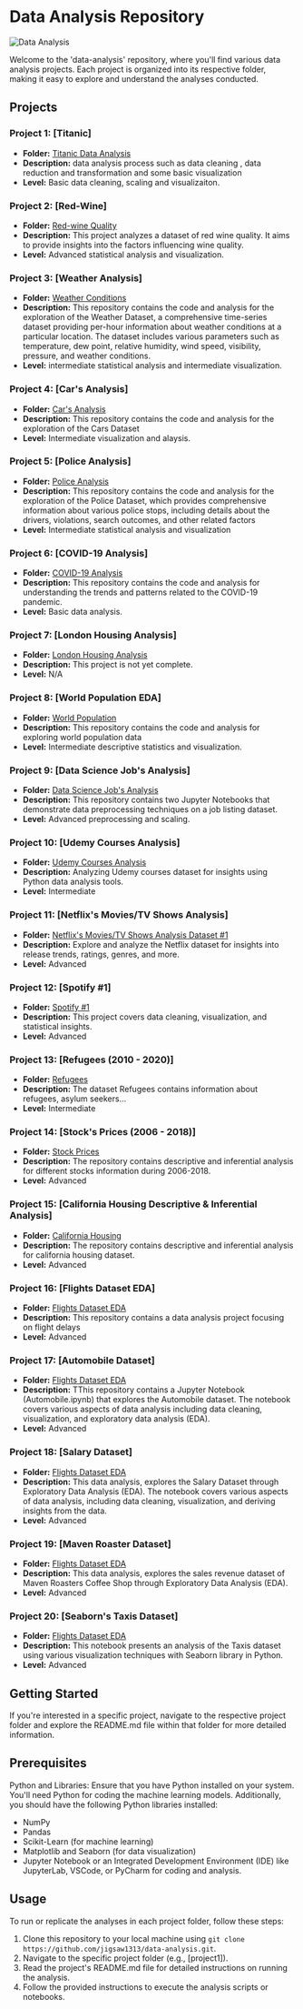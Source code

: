# Data Analysis Repository
![Data Analysis](https://www.simplilearn.com/ice9/free_resources_article_thumb/Business_Analytics_vs_Data_Analytics.jpg)

Welcome to the 'data-analysis' repository, where you'll find various data analysis projects. Each project is organized into its respective folder, making it easy to explore and understand the analyses conducted.

## Projects

### Project 1: [Titanic]
- **Folder:** [Titanic Data Analysis ](https://github.com/jigsaw1313/data-analysis/tree/master/titanic)
- **Description:** data analysis process such as data cleaning , data reduction and transformation and some basic visualization
- **Level:** Basic data cleaning, scaling and visualizaiton.

### Project 2: [Red-Wine]
- **Folder:** [Red-wine Quality](https://github.com/jigsaw1313/data-analysis/tree/master/wine%20quality)  
- **Description:** This project analyzes a dataset of red wine quality. It aims to provide insights into the factors influencing wine quality. 
- **Level:** Advanced statistical analysis and visualization.

### Project 3: [Weather Analysis]
- **Folder:** [Weather Conditions](https://github.com/jigsaw1313/data-analysis/tree/master/weather%20dataset)  
- **Description:** This repository contains the code and analysis for the exploration of the Weather Dataset, a comprehensive time-series dataset providing per-hour information about weather conditions at a particular location. The dataset includes various parameters such as temperature, dew point, relative humidity, wind speed, visibility, pressure, and weather conditions.
- **Level:** intermediate statistical analysis and intermediate visualization.

### Project 4: [Car's Analysis]
- **Folder:** [Car's Analysis](https://github.com/jigsaw1313/data-analysis/tree/master/4-%20Cars)  
- **Description:** This repository contains the code and analysis for the exploration of the Cars Dataset
- **Level:** Intermediate visualization and alaysis.

### Project 5: [Police Analysis]
- **Folder:** [Police Analysis](https://github.com/jigsaw1313/data-analysis/tree/master/police%20dataset)  
- **Description:** This repository contains the code and analysis for the exploration of the Police Dataset, which provides comprehensive information about various police stops, including details about the drivers, violations, search outcomes, and other related factors
- **Level:** Intermediate statistical analysis and visualization

### Project 6: [COVID-19 Analysis]
- **Folder:** [COVID-19 Analysis](https://github.com/jigsaw1313/data-analysis/tree/master/covid-19%20(small%20%26%20easy%20dataset))  
- **Description:** This repository contains the code and analysis for understanding the trends and patterns related to the COVID-19 pandemic.
- **Level:** Basic data analysis.

### Project 7: [London Housing Analysis]
- **Folder:** [London Housing Analysis](https://github.com/jigsaw1313/data-analysis/tree/master/7-%20London%20Housing%20Analysis%20%5BEasy%5D)  
- **Description:** This project is not yet complete.
- **Level:** N/A

### Project 8: [World Population EDA]
- **Folder:** [World Population](https://github.com/jigsaw1313/data-analysis/tree/master/world%20population%20%5BExploratory%20Data%20Analysis%5D)  
- **Description:** This repository contains the code and analysis for exploring world population data
- **Level:** Intermediate descriptive statistics and visualization.

### Project 9: [Data Science Job's Analysis]
- **Folder:** [Data Science Job's Analysis](https://github.com/jigsaw1313/data-analysis/tree/master/Data%20Science%20Jobs)  
- **Description:** This repository contains two Jupyter Notebooks that demonstrate data preprocessing techniques on a job listing dataset.
- **Level:** Advanced preprocessing and scaling.

### Project 10: [Udemy Courses Analysis]
- **Folder:** [Udemy Courses Analysis](https://github.com/jigsaw1313/data-analysis/tree/master/10-%20Udemy%20Courses)  
- **Description:** Analyzing Udemy courses dataset for insights using Python data analysis tools.
- **Level:** Intermediate 

### Project 11: [Netflix's Movies/TV Shows Analysis]
- **Folder:** [Netflix's Movies/TV Shows Analysis Dataset #1](https://github.com/jigsaw1313/data-analysis/tree/master/11-%20Netflix%20%231)  
- **Description:** Explore and analyze the Netflix dataset for insights into release trends, ratings, genres, and more.
- **Level:**  Advanced

### Project 12: [Spotify #1]
- **Folder:** [Spotify #1](https://github.com/jigsaw1313/data-analysis/tree/master/12-%20Spotify%20%231)  
- **Description:** This project covers data cleaning, visualization, and statistical insights.
- **Level:**  Advanced

### Project 13: [Refugees (2010 - 2020)]
- **Folder:** [Refugees](https://github.com/jigsaw1313/Data-Analysis/tree/master/13-%20Refugees%20Dataset)  
- **Description:** The dataset Refugees contains information about refugees, asylum seekers...
- **Level:**  Intermediate

### Project 14: [Stock's Prices (2006 - 2018)]
- **Folder:** [Stock Prices](https://github.com/jigsaw1313/Data-Analysis/tree/master/Stocks)  
- **Description:** The repository contains descriptive and inferential analysis for different stocks information during 2006-2018.
- **Level:**  Advanced

### Project 15: [California Housing Descriptive & Inferential Analysis]
- **Folder:** [California Housing](https://github.com/jigsaw1313/Data-Analysis/tree/master/California%20Housing%20Analysis)  
- **Description:** The repository contains descriptive and inferential analysis for california housing dataset.
- **Level:**  Advanced

### Project 16: [Flights Dataset EDA]
- **Folder:** [Flights Dataset EDA](https://github.com/jigsaw1313/Data-Analysis/tree/master/Flights%20Dataset%20-%20EDA)  
- **Description:** This repository contains a data analysis project focusing on flight delays
- **Level:**  Advanced

### Project 17: [Automobile Dataset]
- **Folder:** [Flights Dataset EDA](https://github.com/jigsaw1313/Data-Analysis/tree/master/Automobile%20Dataset)  
- **Description:** TThis repository contains a Jupyter Notebook (Automobile.ipynb) that explores the Automobile dataset. The notebook covers various aspects of data analysis including data cleaning, visualization, and exploratory data analysis (EDA).
- **Level:**  Advanced

### Project 18: [Salary Dataset]
- **Folder:** [Flights Dataset EDA](https://github.com/jigsaw1313/Data-Analysis/tree/master/Salary%20Data)  
- **Description:** This data analysis, explores the Salary Dataset through Exploratory Data Analysis (EDA). The notebook covers various aspects of data analysis, including data cleaning, visualization, and deriving insights from the data.
- **Level:**  Advanced

### Project 19: [Maven Roaster Dataset]
- **Folder:** [Flights Dataset EDA](https://github.com/jigsaw1313/Data-Analysis/tree/master/Maven%20Roasters)  
- **Description:** This data analysis, explores the sales revenue dataset of Maven Roasters Coffee Shop through Exploratory Data Analysis (EDA).
- **Level:**  Advanced

### Project 20: [Seaborn's Taxis Dataset]
- **Folder:** [Flights Dataset EDA](https://github.com/jigsaw1313/Data-Analysis/tree/master/Seaborn%20Taxis%20Dataset)  
- **Description:** This notebook presents an analysis of the Taxis dataset using various visualization techniques with Seaborn library in Python.
- **Level:**  Advanced

## Getting Started

If you're interested in a specific project, navigate to the respective project folder and explore the README.md file within that folder for more detailed information.

## Prerequisites

Python and Libraries: Ensure that you have Python installed on your system. You'll need Python for coding the machine learning models. Additionally, you should have the following Python libraries installed:

* NumPy
* Pandas
* Scikit-Learn (for machine learning)
* Matplotlib and Seaborn (for data visualization)
* Jupyter Notebook or an Integrated Development Environment (IDE) like JupyterLab, VSCode, or PyCharm for coding and analysis.

## Usage

To run or replicate the analyses in each project folder, follow these steps:

1. Clone this repository to your local machine using `git clone https://github.com/jigsaw1313/data-analysis.git`.
2. Navigate to the specific project folder (e.g., [project1]).
3. Read the project's README.md file for detailed instructions on running the analysis.
4. Follow the provided instructions to execute the analysis scripts or notebooks.




